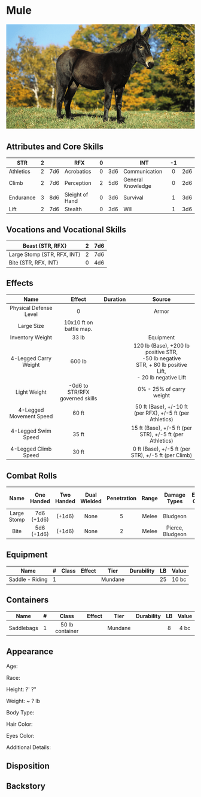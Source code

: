 # Mule

![NotMyImage](Mule.png)

## Attributes and Core Skills

| STR       | 2 |    | RFX             | 0 |    | INT               | -1 |    |
| --------- | :-: | :-: | --------------- | :-: | :-: | ----------------- | :-: | :-: |
| Athletics | 2 | 7d6 | Acrobatics      | 0 | 3d6 | Communication     | 0 | 2d6 |
| Climb     | 2 | 7d6 | Perception      | 2 | 5d6 | General Knowledge | 0 | 2d6 |
| Endurance | 3 | 8d6 | Sleight of Hand | 0 | 3d6 | Survival          | 1 | 3d6 |
| Lift      | 2 | 7d6 | Stealth         | 0 | 3d6 | Will              | 1 | 3d6 |

## Vocations and Vocational Skills

| Beast {STR, RFX}            | 2 | 7d6 |
| --------------------------- | :-: | :-: |
| Large Stomp {STR, RFX, INT} | 2 | 7d6 |
| Bite {STR, RFX, INT}        | 0 | 4d6 |

## Effects

|          Name          |             Effect             | Duration |                                                       Source                                                       |
| :---------------------: | :-----------------------------: | :------: | :-----------------------------------------------------------------------------------------------------------------: |
| Physical Defense Level |                0                |          |                                                        Armor                                                        |
|       Large Size       |     10x10 ft on battle map.     |          |                                                                                                                    |
|    Inventory Weight    |              33 lb              |          |                                                      Equipment                                                      |
| 4-Legged Carry Weight |             600 lb             |          | 120 lb (Base), +200 lb positive STR,<br />-50 lb negative STR, + 80 lb positive Lift,<br />- 20 lb negative Lift |
|      Light Weight      | -0d6 to STR/RFX governed skills |          |                                              0% - 25% of carry weight                                              |
| 4-Legged Movement Speed |              60 ft              |          |                              50 ft (Base), +/-10 ft (per RFX), +/-5 ft (per Athletics)                              |
|   4-Legged Swim Speed   |              35 ft              |          |                              15 ft (Base), +/-5 ft (per STR), +/-5 ft (per Athletics)                              |
|  4-Legged Climb Speed  |              30 ft              |          |                                 0 ft (Base), +/-5 ft (per STR), +/-5 ft (per Climb)                                 |

## Combat Rolls

|    Name    | One<br />Handed | Two<br />Handed | Dual<br />Wielded | Penetration | Range | Damage<br />Types | Engageable<br />Opponents | Area Of<br />Effect | Resource<br />Class |
| :---------: | :-------------: | :-------------: | :---------------: | :---------: | :---: | :---------------: | :-----------------------: | :-----------------: | :-----------------: |
| Large Stomp | 7d6<br />(+1d6) |     (+1d6)     |       None       |      5      | Melee |     Bludgeon     |           Rapid           |        None        |        None        |
|    Bite    | 5d6<br />(+1d6) |     (+1d6)     |       None       |      2      | Melee | Pierce, Bludgeon |          Focused          |        None        |        None        |

## Equipment

| Name            | # | Class | Effect |  Tier  | Durability | LB | Value |
| --------------- | :-: | :---: | :----: | :-----: | :--------: | :-: | :---: |
| Saddle - Riding | 1 |      |        | Mundane |            | 25 | 10 bc |

## Containers

| Name       | # |      Class      | Effect |  Tier  | Durability | LB | Value |
| ---------- | :-: | :-------------: | :----: | :-----: | :--------: | :-: | :---: |
| Saddlebags | 1 | 50 lb container |        | Mundane |            | 8 | 4 bc |

## Appearance

Age:

Race:

Height: ?' ?"

Weight: ~ ? lb

Body Type:

Hair Color:

Eyes Color:

Additional Details:

## Disposition

## Backstory
